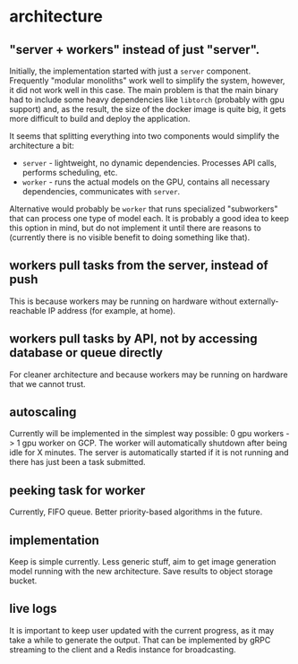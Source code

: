 # architecture

## "server + workers" instead of just "server".

Initially, the implementation started with just a `server` component. Frequently "modular monoliths" work well to simplify
the system, however, it did not work well in this case. The main problem is that the main binary had to include some heavy
dependencies like `libtorch` (probably with gpu support) and, as the result, the size of the docker image is quite big,
it gets more difficult to build and deploy the application.

It seems that splitting everything into two components would simplify the architecture a bit:
- `server` - lightweight, no dynamic dependencies. Processes API calls, performs scheduling, etc.
- `worker` - runs the actual models on the GPU, contains all necessary dependencies, communicates with `server`.

Alternative would probably be `worker` that runs specialized "subworkers" that can process one type of model each. It is
probably a good idea to keep this option in mind, but do not implement it until there are reasons to (currently there is
no visible benefit to doing something like that).

## workers pull tasks from the server, instead of push

This is because workers may be running on hardware without externally-reachable IP address (for example, at home).

## workers pull tasks by API, not by accessing database or queue directly

For cleaner architecture and because workers may be running on hardware that we cannot trust.

## autoscaling

Currently will be implemented in the simplest way possible: 0 gpu workers -> 1 gpu worker on GCP. The worker will
automatically shutdown after being idle for X minutes. The server is automatically started if it is not running
and there has just been a task submitted.

## peeking task for worker

Currently, FIFO queue. Better priority-based algorithms in the future.

## implementation

Keep is simple currently. Less generic stuff, aim to get image generation model running with the new architecture.
Save results to object storage bucket.

## live logs

It is important to keep user updated with the current progress, as it may take a while to generate the output. That can be
implemented by gRPC streaming to the client and a Redis instance for broadcasting.